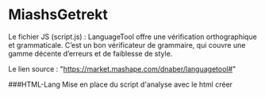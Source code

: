# MiashsGetrekt 


Le fichier JS (script.js) : LanguageTool offre une vérification orthographique et grammaticale. C’est un bon vérificateur de grammaire, qui couvre une gamme décente d’erreurs et de faiblesse de style.


Le lien source : "https://market.mashape.com/dnaber/languagetool#"

###HTML-Lang
Mise en place du script d'analyse avec le html créer
